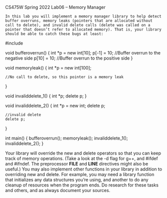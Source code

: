 CS475W	Spring 2022
Lab06 – Memory Manager

    In this lab you will implement a memory manager library to help detect buffer overruns, memory leaks (pointers that are allocated without call to delete), and invalid delete calls (delete was called on a pointer that doesn’t refer to allocated memory). That is, your library should be able to catch these bugs at least:

#include <iostream>

void bufferoverrun() {
    int *p = new int[10];
    p[-1] = 10; //Buffer overrun to the negative side
    p[10] = 10; //Buffer overrun to the positive side
}

void memoryleak() {
    int *p = new int[100];

    //No call to delete, so this pointer is a memory leak
}

void invaliddelete_1() {
    int *p;
    delete p;
}

void invaliddelete_2() {
    int *p = new int;
    delete p;

    //invalid delete
    delete p;
}

int main() {
    bufferoverrun();
    memoryleak();
    invaliddelete_1();
    invaliddelete_2();
}

Your library will override the new and delete operators so that you can keep track of memory operations.  (Take a look at the -d flag for g++, and #ifdef and #ifndef. The preprocessor __FILE__ and __LINE__ directives might also be useful.) You may also implement other functions in your library in addition to overriding new and delete. For example, you may need a library function that initializes any data structures you’re using, and another to do any cleanup of resources when the program ends. Do research for these tasks and others, and as always document your sources.
